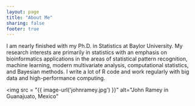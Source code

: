 ```yaml
---
layout: page
title: "About Me"
sharing: false
footer: true
---
```


I am nearly finished with my Ph.D. in Statistics at Baylor University. My research interests are primarily in statistics with an emphasis on bioinformatics applications in the areas of statistical pattern recognition, machine learning, modern multivariate analysis, computational statistics, and Bayesian methods. I write a lot of R code and work regularly with big data and high-performance computing.

<img src = "{{ image-url('johnramey.jpg') }}" alt="John Ramey in Guanajuato, Mexico"</img>
